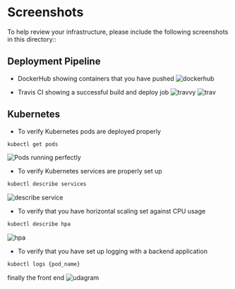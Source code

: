 # Screenshots
To help review your infrastructure, please include the following screenshots in this directory::

## Deployment Pipeline
* DockerHub showing containers that you have pushed
![dockerhub](https://user-images.githubusercontent.com/108951446/178914583-3840e771-9123-47ea-a8d0-0fc08d7b0d06.png)


* Travis CI showing a successful build and deploy job
![travvy](https://user-images.githubusercontent.com/108951446/178914681-65118b68-1f1a-4562-9d98-73ae71df4747.png)
![trav](https://user-images.githubusercontent.com/108951446/178914701-d80d4586-32eb-4344-8914-e51f87a663e7.png)


## Kubernetes
* To verify Kubernetes pods are deployed properly
```bash
kubectl get pods
```
![Pods running perfectly](https://user-images.githubusercontent.com/108951446/178914865-3deb9b96-cd70-4193-965a-ec056c336283.png)

* To verify Kubernetes services are properly set up
```bash
kubectl describe services
```
![describe service](https://user-images.githubusercontent.com/108951446/178914946-d023e7d6-1257-49d7-9e07-fecc0f741b57.png)

* To verify that you have horizontal scaling set against CPU usage
```bash
kubectl describe hpa
```
![hpa](https://user-images.githubusercontent.com/108951446/178915164-d74153eb-a908-4475-88b6-cf882020326c.png)

* To verify that you have set up logging with a backend application
```bash
kubectl logs {pod_name}
```
finally the front end
![udagram](https://user-images.githubusercontent.com/108951446/178915519-a9649761-900b-43b2-870e-636535551a62.png)
